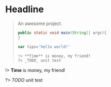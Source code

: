# Headline

> An awesome project.
> ```java
> public static void main(String[] args){
> }
> ```
> ```javascript
> var tips='hello world!'
>```
> ```markdown
> !> **Time** is money, my friend!
> ?> _TODO_ unit test
>```

!> **Time** is money, my friend!

?> _TODO_ unit test